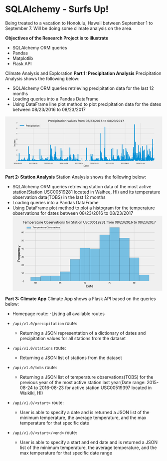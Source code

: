 # SQLAlchemy - Surfs Up!

Being treated to a vacation to Honolulu, Hawaii between September 1 to September 7. Will be doing some climate analysis on the area.

**Objectives of the Research Project is to illustrate**
- SQLAlchemy ORM queries
- Pandas
- Matplotlib
- Flask API

Climate Analysis and Exploration
**Part 1: Precipitation Analysis**
Precipitation Analysis shows the following below:
- SQLAlchemy ORM queries retrieving precipitation data for the last 12 months
- Loading queries into a Pandas DataFrame
- Using DataFrame line plot method to plot precipitation data for the dates between  08/23/2016 to 08/23/2017

![](https://github.com/diannejardinez/sql-alchemy-challenge/blob/master/Output_data/Precipitation_Analysis.png)

**Part 2: Station Analysis**
Station Analysis shows the following below:
- SQLAlchemy ORM queries retrieving station data of the most active station(Station USC00519281 located in Waihee, HI) and its temperature observation data(TOBS) in the last 12 months
- Loading queries into a Pandas DataFrame
- Using DataFrame plot method to plot a histogram for the temperature observations for dates between 08/23/2016 to 08/23/2017 
![](https://github.com/diannejardinez/sql-alchemy-challenge/blob/master/Output_data/Station_Analysis_USC00519281.png)


**Part 3: Climate App**
Climate App shows a Flask API based on the queries below:
- Homepage route:
	-Listing all available routes

- `/api/v1.0/precipitation` route:
	- Returning a JSON representation of a dictionary of dates and precipitation values for all stations from the dataset

- `/api/v1.0/stations` route:
	- Returning a JSON list of stations from the dataset

- `/api/v1.0/tobs` route:
	- Returning a JSON list of temperature observations(TOBS) for the previous year of the most active station last year(Date range: 2015-08-24 to 2016-08-23 for active station USC00519397 located in Waikiki, HI)
	
- `/api/v1.0/<start>` route:
	- User is able to specify a date and is returned a JSON list of the minimum temperature, the average temperature, and the max temperature for that specific date

- `/api/v1.0/<start>/<end>` route:
	- User is able to specify a start and end date and is returned a JSON list of the minimum temperature, the average temperature, and the max temperature for that specific date range

	
